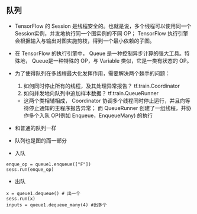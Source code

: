 ## 队列

* TensorFlow 的 Session 是线程安全的。也就是说，多个线程可以使用同一个 Session实例，并发地执行同一个图实例的不同 OP； 
TensorFlow 执行引擎会根据输入与输出对图实施剪枝，得到一个最小依赖的子图。
* 在 TensorFlow 的执行引擎中， Queue 是一种控制异步计算的强大工具。特殊地， Queue是一种特殊的 OP，与 Variable 类似，它是一类有状态的 OP。

* 为了使得队列在多线程最大化发挥作用，需要解决两个棘手的问题：
    1. 如何同时停止所有的线程，及其处理异常报告？  tf.train.Coordinator
    2. 如何并发地向队列中追加样本数据？  tf.train.QueueRunner
    * 这两个类相辅相成， Coordinator 协调多个线程同时停止运行，并且向等待停止通知的主程序报告异常；
    而 QueueRunner 创建了一组线程，并协作多个入队 OP(例如 Enqueue，EnqueueMany) 的执行










* 和普通的队列一样
* 队列也是图的而一部分
* 入队
```
enque_op = queue1.enqueue(["F"])
sess.run(enque_op)
```
* 出队
```
x = queue1.dequeue() # 出一个
sess.run(x)
inputs = queue1.dequeue_many(4) #出多个
```















